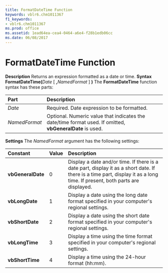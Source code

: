 ```yaml
---
title: FormatDateTime Function
keywords: vblr6.chm1011367
f1_keywords:
- vblr6.chm1011367
ms.prod: office
ms.assetid: 1ead64ea-cea4-0464-a6e4-f28b1edb06cc
ms.date: 06/08/2017
---
```



# FormatDateTime Function



 **Description**
Returns an expression formatted as a date or time.
 **Syntax**
 **FormatDateTime(**_Date_ [ **,**_NamedFormat_ ] **)**
The **FormatDateTime** function syntax has these parts:


|**Part**|**Description**|
|:-----|:-----|
| _Date_|Required. Date expression to be formatted.|
| _NamedFormat_|Optional. Numeric value that indicates the date/time format used. If omitted, **vbGeneralDate** is used.|
 **Settings**
The  _NamedFormat_ argument has the following settings:


|**Constant**|**Value**|**Description**|
|:-----|:-----|:-----|
|**vbGeneralDate**|0|Display a date and/or time. If there is a date part, display it as a short date. If there is a time part, display it as a long time. If present, both parts are displayed.|
|**vbLongDate**|1|Display a date using the long date format specified in your computer's regional settings.|
|**vbShortDate**|2|Display a date using the short date format specified in your computer's regional settings.|
|**vbLongTime**|3|Display a time using the time format specified in your computer's regional settings.|
|**vbShortTime**|4|Display a time using the 24-hour format (hh:mm).|

